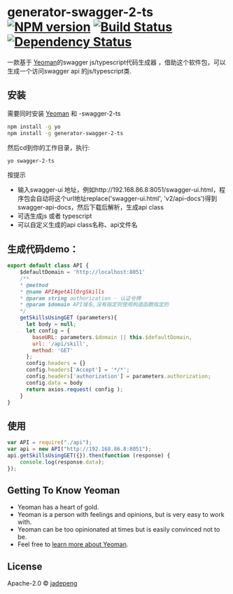 # generator-swagger-2-ts [![NPM version][npm-image]][npm-url] [![Build Status][travis-image]][travis-url] [![Dependency Status][daviddm-image]][daviddm-url]
> 

一款基于 [Yeoman](http://yeoman.io)的swagger js/typescript代码生成器 ，借助这个软件包，可以生成一个访问swagger api 的js/typescript类.

## 安装

需要同时安装 [Yeoman](http://yeoman.io) 和 -swagger-2-ts

```bash
npm install -g yo
npm install -g generator-swagger-2-ts
```

然后cd到你的工作目录，执行:

```bash
yo swagger-2-ts
```


按提示
- 输入swagger-ui 地址，例如http://192.168.86.8:8051/swagger-ui.html，程序包会自动将这个url地址replace('swagger-ui.html', 'v2/api-docs')得到swagger-api-docs，然后下载后解析，生成api class
- 可选生成js 或者 typescript
- 可以自定义生成的api class名称、api文件名


## 生成代码demo：

```javascript
export default class API {
    $defaultDomain = 'http://localhost:8051'
    /**
    * @method
    * @name API#getAllOrgSkills
    * @param string authorization - 认证令牌 
    * @param $domain API域名,没有指定则使用构造函数指定的
    */
    getSkillsUsingGET (parameters){ 
      let body = null;
      let config = {
        baseURL: parameters.$domain || this.$defaultDomain,
        url: '/api/skill',
        method: 'GET'
      };
      config.headers = {}
      config.headers['Accept'] = '*/*';
      config.headers['authorization'] = parameters.authorization;
      config.data = body
      return axios.request( config );
    }
}

```

## 使用

```javascript
var API = require("./api");
var api = new API("http://192.168.86.8:8051");
api.getSkillsUsingGET({}).then(function (response) {
    console.log(response.data);
});
```

## Getting To Know Yeoman

 * Yeoman has a heart of gold.
 * Yeoman is a person with feelings and opinions, but is very easy to work with.
 * Yeoman can be too opinionated at times but is easily convinced not to be.
 * Feel free to [learn more about Yeoman](http://yeoman.io/).

## License

Apache-2.0 © [jadepeng]()


[npm-image]: https://badge.fury.io/js/generator-swagger-2-ts.svg
[npm-url]: https://npmjs.org/package/generator-swagger-2-ts
[travis-image]: https://travis-ci.org/jadepeng/generator-swagger-2-ts.svg?branch=master
[travis-url]: https://travis-ci.org/jadepeng/generator-swagger-2-ts
[daviddm-image]: https://david-dm.org/jadepeng/generator-swagger-2-ts.svg?theme=shields.io
[daviddm-url]: https://david-dm.org/jadepeng/generator-swagger-2-ts

